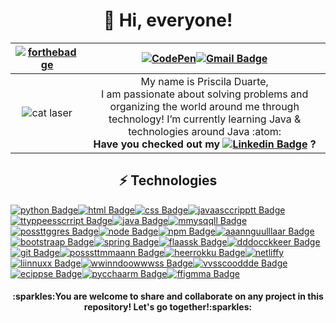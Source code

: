 <h1 align="center"> 👋 Hi, everyone!</h1>


[![forthebadge](https://forthebadge.com/images/badges/it-works-why.svg)](https://forthebadge.com)|[![CodePen](https://img.shields.io/badge/Codepen-000000?style=for-the-badge&logo=codepen&logoColor=white&link=https://codepen.io/mabi-mabi-mabi)](https://codepen.io/mabi-mabi-mabi)[![Gmail Badge](https://img.shields.io/badge/Gmail-D14836?style=for-the-badge&logo=gmail&logoColor=white&link=mailto:duartecostap@gmail.com)](mailto:duartecostap@gmail.com)
:-------------------------:|:-------------------------:
![cat laser](https://i.pinimg.com/originals/32/17/dc/3217dc9cfd81473abaf6e58384581df8.gif)   | My name is Priscila Duarte,<br> I am passionate about solving problems and organizing the world around me through technology! I’m currently learning Java & technologies around Java :atom:<br>**Have you checked out my [![Linkedin Badge](https://img.shields.io/badge/-LinkedIn-blue?style=flat-square&logo=Linkedin&logoColor=white&link=https://https://www.linkedin.com/in/prisciladuarte1993/)](https://www.linkedin.com/in/prisciladuarte1993/) ?**

<h2 align="center"> ⚡ Technologies</h2>

[![python Badge](https://img.shields.io/badge/Python-FFD43B?style=for-the-badge&logo=python&logoColor=darkgreen&link=https://github.com/prisciladuarte)](https://github.com/prisciladuarte)[![html Badge](https://img.shields.io/badge/HTML5-E34F26?style=for-the-badge&logo=html5&logoColor=white&link=https://github.com/prisciladuarte)](https://github.com/prisciladuarte)[![css Badge](https://img.shields.io/badge/CSS3-1572B6?style=for-the-badge&logo=css3&logoColor=white&link=https://github.com/prisciladuarte)](https://github.com/prisciladuarte)[![javaasccripptt Badge](https://img.shields.io/badge/JavaScript-323330?style=for-the-badge&logo=javascript&logoColor=F7DF1E&link=https://github.com/prisciladuarte)](https://github.com/prisciladuarte)[![ttyppeesscrript Badge](https://img.shields.io/badge/TypeScript-007ACC?style=for-the-badge&logo=typescript&logoColor=white&link=https://github.com/prisciladuarte)](https://github.com/prisciladuarte)[![java Badge](https://img.shields.io/badge/Java-ED8B00?style=for-the-badge&logo=java&logoColor=white&link=https://github.com/prisciladuarte)](https://github.com/prisciladuarte)[![mmysqqll Badge](https://img.shields.io/badge/MySQL-00000F?style=for-the-badge&logo=mysql&logoColor=white&link=https://github.com/prisciladuarte)](https://github.com/prisciladuarte)[![possttggres Badge](https://img.shields.io/badge/PostgreSQL-316192?style=for-the-badge&logo=postgresql&logoColor=white&link=https://github.com/prisciladuarte)](https://github.com/prisciladuarte)[![node Badge](https://img.shields.io/badge/Node.js-339933?style=for-the-badge&logo=nodedotjs&logoColor=white&link=https://github.com/prisciladuarte)](https://github.com/prisciladuarte)[![npm Badge](https://img.shields.io/badge/npm-CB3837?style=for-the-badge&logo=npm&logoColor=white&link=https://github.com/prisciladuarte)](https://github.com/prisciladuarte)[![aaannguulllaar Badge](	https://img.shields.io/badge/Angular-DD0031?style=for-the-badge&logo=angular&logoColor=white&link=https://angular.io/)](https://github.com/prisciladuarte)[![bootstraap Badge](https://img.shields.io/badge/Bootstrap-563D7C?style=for-the-badge&logo=bootstrap&logoColor=white&link=https://github.com/prisciladuarte)](https://github.com/prisciladuarte)[![spring Badge](https://img.shields.io/badge/Spring-6DB33F?style=for-the-badge&logo=spring&logoColor=white&link=https://github.com/prisciladuarte)](https://github.com/prisciladuarte)[![flaassk Badge](https://img.shields.io/badge/Flask-000000?style=for-the-badge&logo=flask&logoColor=white&link=https://github.com/prisciladuarte)](https://github.com/prisciladuarte)[![dddocckkeer Badge](https://img.shields.io/badge/Docker-2CA5E0?style=for-the-badge&logo=docker&logoColor=white&link=https://github.com/prisciladuarte)](https://github.com/prisciladuarte)[![git Badge](https://img.shields.io/badge/Git-F05032?style=for-the-badge&logo=git&logoColor=white&link=https://github.com/prisciladuarte)](https://github.com/prisciladuarte)[![posssttmmaann Badge](https://img.shields.io/badge/Postman-FF6C37?style=for-the-badge&logo=Postman&logoColor=white&link=https://github.com/prisciladuarte)](https://github.com/prisciladuarte)[![heerrokku Badge](https://img.shields.io/badge/Heroku-430098?style=for-the-badge&logo=heroku&logoColor=white&link=https://github.com/prisciladuarte)](https://github.com/prisciladuarte)[![netliffy](https://img.shields.io/badge/Netlify-00C7B7?style=for-the-badge&logo=netlify&logoColor=white&link=https://github.com/prisciladuarte)](https://github.com/prisciladuarte)[![liinnuxx Badge](https://img.shields.io/badge/Linux-FCC624?style=for-the-badge&logo=linux&logoColor=black&link=https://github.com/prisciladuarte)](https://github.com/prisciladuarte)[![wwinndoowwwss Badge](https://img.shields.io/badge/Windows-0078D6?style=for-the-badge&logo=windows&logoColor=white&link=https://github.com/prisciladuarte)](https://github.com/prisciladuarte)[![vvsscooddde Badge](https://img.shields.io/badge/Visual_Studio_Code-0078D4?style=for-the-badge&logo=visual%20studio%20code&logoColor=white&link=https://github.com/prisciladuarte)](https://github.com/prisciladuarte)[![ecippse Badge](https://img.shields.io/badge/Eclipse-2C2255?style=for-the-badge&logo=eclipse&logoColor=white&link=https://github.com/prisciladuarte)](https://github.com/prisciladuarte)[![pycchaarm Badge](https://img.shields.io/badge/pycharm-143?style=for-the-badge&logo=pycharm&logoColor=black&color=black&labelColor=green&link=https://github.com/prisciladuarte)](https://github.com/prisciladuarte)[![ffigmma Badge](https://img.shields.io/badge/Figma-F24E1E?style=for-the-badge&logo=figma&logoColor=white&link=https://github.com/prisciladuarte)](https://github.com/prisciladuarte)

<h4 align="center"> :sparkles:You are welcome to share and collaborate on any project in this repository! Let's go together!:sparkles:</h4>
